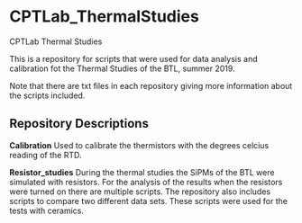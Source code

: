 # CPTLab_ThermalStudies
CPTLab Thermal Studies

This is a repository for scripts that were used for data analysis and calibration fot the Thermal Studies of the BTL, summer 2019. 

Note that there are txt files in each repository giving more information about the scripts included.

## Repository Descriptions
**Calibration**
Used to calibrate the thermistors with the degrees celcius reading of the RTD.

**Resistor_studies**
During the thermal studies the SiPMs of the BTL were simulated with resistors. For the analysis of the results when the resistors were turned on there are multiple scripts. The repository also includes scripts to compare two different data sets. These scripts were used for the tests with ceramics. 
